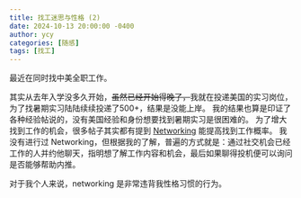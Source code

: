 ```yaml
---
title: 找工迷思与性格 (2)
date: 2024-10-13 20:00:00 -0400
author: ycy
categories: [随感]
tags: [找工]
---
```


最近在同时找中美全职工作。

其实从去年入学没多久开始，~~虽然已经开始得晚了，~~我就在投递美国的实习岗位，为了找暑期实习陆陆续续投递了500+，结果是没能上岸。
我的结果也算是印证了各种经验帖说的，没有美国经验和身份想要找到暑期实习是很困难的。
为了增大找到工作的机会，很多帖子其实都有提到 [Networking](https://www.careereducation.columbia.edu/resources/what-networking-and-why-do-you-need-do-it) 能提高找到工作概率。
我没有进行过 Networking，但根据我的了解，普遍的方式就是：通过社交机会已经工作的人并约他聊天，指明想了解工作内容和机会，最后如果聊得投机便可以询问是否能够帮助内推。

对于我个人来说，networking 是非常违背我性格习惯的行为。